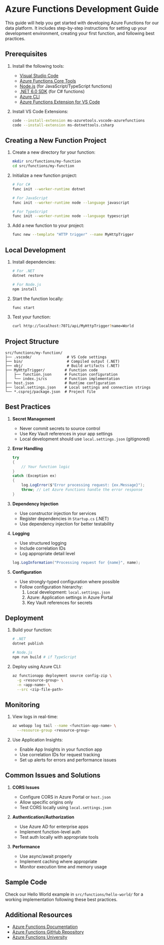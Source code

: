 # Azure Functions Development Guide

This guide will help you get started with developing Azure Functions for our data platform. It includes step-by-step instructions for setting up your development environment, creating your first function, and following best practices.

## Prerequisites

1. Install the following tools:
   - [Visual Studio Code](https://code.visualstudio.com/)
   - [Azure Functions Core Tools](https://learn.microsoft.com/en-us/azure/azure-functions/functions-run-local#install-the-azure-functions-core-tools)
   - [Node.js](https://nodejs.org/) (for JavaScript/TypeScript functions)
   - [.NET 6.0 SDK](https://dotnet.microsoft.com/download) (for C# functions)
   - [Azure CLI](https://docs.microsoft.com/en-us/cli/azure/install-azure-cli)
   - [Azure Functions Extension for VS Code](https://marketplace.visualstudio.com/items?itemName=ms-azuretools.vscode-azurefunctions)

2. Install VS Code Extensions:
   ```bash
   code --install-extension ms-azuretools.vscode-azurefunctions
   code --install-extension ms-dotnettools.csharp
   ```

## Creating a New Function Project

1. Create a new directory for your function:
   ```bash
   mkdir src/functions/my-function
   cd src/functions/my-function
   ```

2. Initialize a new function project:
   ```bash
   # For C#
   func init --worker-runtime dotnet

   # For JavaScript
   func init --worker-runtime node --language javascript

   # For TypeScript
   func init --worker-runtime node --language typescript
   ```

3. Add a new function to your project:
   ```bash
   func new --template "HTTP trigger" --name MyHttpTrigger
   ```

## Local Development

1. Install dependencies:
   ```bash
   # For .NET
   dotnet restore

   # For Node.js
   npm install
   ```

2. Start the function locally:
   ```bash
   func start
   ```

3. Test your function:
   ```bash
   curl http://localhost:7071/api/MyHttpTrigger?name=World
   ```

## Project Structure

```
src/functions/my-function/
├── .vscode/                # VS Code settings
├── bin/                    # Compiled output (.NET)
├── obj/                    # Build artifacts (.NET)
├── MyHttpTrigger/         # Function code
│   ├── function.json      # Function configuration
│   └── index.js/cs        # Function implementation
├── host.json              # Runtime configuration
├── local.settings.json    # Local settings and connection strings
└── *.csproj/package.json  # Project file
```

## Best Practices

1. **Secret Management**
   - Never commit secrets to source control
   - Use Key Vault references in your app settings
   - Local development should use `local.settings.json` (gitignored)

2. **Error Handling**
   ```csharp
   try
   {
       // Your function logic
   }
   catch (Exception ex)
   {
       log.LogError($"Error processing request: {ex.Message}");
       throw; // Let Azure Functions handle the error response
   }
   ```

3. **Dependency Injection**
   - Use constructor injection for services
   - Register dependencies in `Startup.cs` (.NET)
   - Use dependency injection for better testability

4. **Logging**
   - Use structured logging
   - Include correlation IDs
   - Log appropriate detail level
   ```csharp
   log.LogInformation("Processing request for {name}", name);
   ```

5. **Configuration**
   - Use strongly-typed configuration where possible
   - Follow configuration hierarchy:
     1. Local development: `local.settings.json`
     2. Azure: Application settings in Azure Portal
     3. Key Vault references for secrets

## Deployment

1. Build your function:
   ```bash
   # .NET
   dotnet publish

   # Node.js
   npm run build # if TypeScript
   ```

2. Deploy using Azure CLI:
   ```bash
   az functionapp deployment source config-zip \
     -g <resource-group> \
     -n <app-name> \
     --src <zip-file-path>
   ```

## Monitoring

1. View logs in real-time:
   ```bash
   az webapp log tail --name <function-app-name> \
     --resource-group <resource-group>
   ```

2. Use Application Insights:
   - Enable App Insights in your function app
   - Use correlation IDs for request tracking
   - Set up alerts for errors and performance issues

## Common Issues and Solutions

1. **CORS Issues**
   - Configure CORS in Azure Portal or `host.json`
   - Allow specific origins only
   - Test CORS locally using `local.settings.json`

2. **Authentication/Authorization**
   - Use Azure AD for enterprise apps
   - Implement function-level auth
   - Test auth locally with appropriate tools

3. **Performance**
   - Use async/await properly
   - Implement caching where appropriate
   - Monitor execution time and memory usage

## Sample Code

Check our Hello World example in `src/functions/hello-world/` for a working implementation following these best practices.

## Additional Resources

- [Azure Functions Documentation](https://docs.microsoft.com/en-us/azure/azure-functions/)
- [Azure Functions GitHub Repository](https://github.com/Azure/Azure-Functions)
- [Azure Functions University](https://github.com/marcduiker/azure-functions-university)